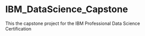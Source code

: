 # IBM_DataScience_Capstone
This the capstone project for the IBM Professional Data Science Certification

